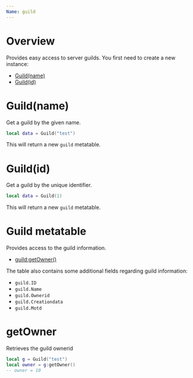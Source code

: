 ```yaml
---
Name: guild
---
```


# Overview

Provides easy access to server guilds. You first need to create a new instance:

- [Guild(name)](#player(name))
- [Guild(id)](#player(id))

# Guild(name)

Get a guild by the given name.

```lua
local data = Guild("test")
```

This will return a new `guild` metatable.

# Guild(id)

Get a guild by the unique identifier.

```lua
local data = Guild(1)
```

This will return a new `guild` metatable.

# Guild metatable

Provides access to the guild information.

- [guild:getOwner()](#getowner)

The table also contains some additional fields regarding guild information:

- `guild.ID`
- `guild.Name`
- `guild.Ownerid`
- `guild.Creationdata`
- `guild.Motd`

# getOwner

Retrieves the guild ownerid

```lua
local g = Guild("test")
local owner = g:getOwner()
-- owner = 10
```
